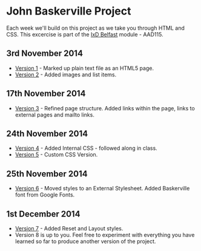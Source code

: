 John Baskerville Project
========================

Each week we'll build on this project as we take you through HTML and CSS. This excercise is part of the [IxD Belfast](http://ixdbelfast.org) module - AAD115.

3rd November 2014
-----------------
+ [Version 1](https://timpotter.github.io/john-baskerville/version-1.html) - Marked up plain text file as an HTML5 page.
+ [Version 2](https://timpotter.github.io/john-baskerville/version-2.html) - Added images and list items.

17th November 2014
------------------
+ [Version 3](https://timpotter.github.io/john-baskerville/version-3.html) - Refined page structure. Added links within the page, links to external pages and mailto links.

24th November 2014
------------------
+ [Version 4](https://timpotter.github.io/john-baskerville/version-4.html) - Added Internal CSS - followed along in class.
+ [Version 5](https://timpotter.github.io/john-baskerville/version-5.html) - Custom CSS Version.

25th November 2014
------------------
+ [Version 6](https://timpotter.github.io/john-baskerville/version-6.html) - Moved styles to an External Stylesheet. Added Baskerville font from Google Fonts.

1st December 2014
------------------
+ [Version 7](https://timpotter.github.io/john-baskerville/version-7.html) - Added Reset and Layout styles.
+ Version 8 is up to you. Feel free to experiment with everything you have learned so far to produce another version of the project.